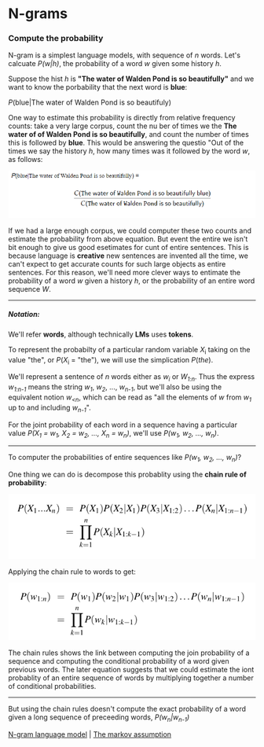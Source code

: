 # N-grams

### Compute the probability

N-gram is a simplest language models, with sequence of *n* words. Let's calcuate *P(w|h)*,  the probability of a word *w* given some history *h*. 

Suppose the hist *h* is **"The water of Walden Pond is so beautifully"** and we want to know the porbability that the next word is **blue**:

*P*(blue|The water of Walden Pond is so beautifuly)

One way to estimate this probability is directly from relative frequency counts: take a very large corpus, count the nu ber of times we the **The water of of Walden Pond is so beautifully**, and count the number of times this is followed by **blue**. This would be answering the questio "Out of the times we say the history *h*, how many times was it followed by the word *w*, as follows:

![Probability count](/assets/images/n-gram-1.png)

If we had a large enough corpus, we could computer these two counts and estimate the probability from above equation. But event the entire we isn't bit enough to give us good esetimates for cunt of entire sentences. This is because language is **creative** new sentences are invented all the time, we can't expect to get accurate counts for such large objects as entire sentences. For this reason, we'll need more clever ways to entimate the probability of a word *w* given a history *h*, or the probability of an entire word sequence *W*.


----------

##### Notation:

We'll refer **words**, although technically **LMs** uses **tokens**.

To represent the probabilty of a particular random variable *X*<sub>i</sub> taking on the value "the", or *P*(*X*<sub>i</sub> = "the"), we will use the simplication *P*(*the*).

<p>
We'll represent  a sentence of <em>n</em> words either as <em>w<sub>i</sub></em> or <em>W<sub>1:n</sub></em>. Thus the express <em>w<sub>1:n-1</sub></em> means the string <em>w<sub>1</sub></em>, <em>w<sub>2</sub></em>, ..., <em>w<sub>n-1</sub></em>, but we'll also be using the equivalent notion <em>w<sub>&lt;n</sub></em>, which can be read as "all the elements of <em>w</em> from <em>w<sub>1</sub></em> up to and including <em>w<sub>n-1</sub></em>".
</p>

<p>
For the joint probability of each word in a sequence having a particular value <em>P(X<sub>1</sub> = w<sub>1</sub>, X<sub>2</sub> = w<sub>2</sub>, ..., X<sub>n</sub> = w<sub>n</sub>)</em>, we'll use <em>P(w<sub>1</sub>, w<sub>2</sub>, ..., w<sub>n</sub>)</em>.
</p>

----------

<p>
To computer the probabilities of entire sequences like <em>P(w<sub>1</sub>, w<sub>2</sub>, ..., w<sub>n</sub>)</em>?
</p>

<p>
One thing we can do is decompose this probablity using the <strong>chain rule of probability</strong>:
</p>

![Image not found](/assets/images/n-gram-2.png)

Applying the chain rule to words to get:

![Image not found](/assets/images/n-gram-3.png)

The chain rules shows the link between computing the join probability of a sequence and computing the conditional probability of a  word given previous words. The later equation suggests that we could  estimate the iont probablity of an entire sequence of words by multiplying together a number of conditional probabilities.

----------

<div>
    <p>
        But using the chain rules doesn't compute the exact probability of a word given a long sequence of preceeding words, <em>P(w<sub>n</sub>|w<sub>n-1</sub>)</em>
    </p>
</div>

<a href="README.md">N-gram language model</a> | <a href="the-markov-assumption.md">The markov assumption</a>